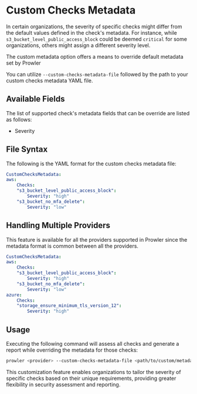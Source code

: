 # Custom Checks Metadata

In certain organizations, the severity of specific checks might differ from the default values defined in the check's metadata. For instance, while `s3_bucket_level_public_access_block` could be deemed `critical` for some organizations, others might assign a different severity level.

The custom metadata option offers a means to override default metadata set by Prowler

You can utilize `--custom-checks-metadata-file` followed by the path to your custom checks metadata YAML file.

## Available Fields

The list of supported check's metadata fields that can be override are listed as follows:

- Severity

## File Syntax

The following is the YAML format for the custom checks metadata file:
```yaml title="custom_checks_metadata.yaml"
CustomChecksMetadata:
aws:
    Checks:
    "s3_bucket_level_public_access_block":
        Severity: "high"
    "s3_bucket_no_mfa_delete":
        Severity: "low"
```


## Handling Multiple Providers

This feature is available for all the providers supported in Prowler since the metadata format is common between all the providers.

```yaml title="custom_checks_metadata.yaml"
CustomChecksMetadata:
aws:
    Checks:
    "s3_bucket_level_public_access_block":
        Severity: "high"
    "s3_bucket_no_mfa_delete":
        Severity: "low"
azure:
    Checks:
    "storage_ensure_minimum_tls_version_12":
        Severity: "high"
```

## Usage

Executing the following command will assess all checks and generate a report while overriding the metadata for those checks:
```sh
prowler <provider> --custom-checks-metadata-file <path/to/custom/metadata>
```

This customization feature enables organizations to tailor the severity of specific checks based on their unique requirements, providing greater flexibility in security assessment and reporting.
